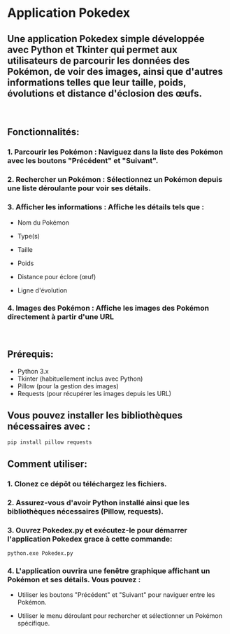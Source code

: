 # **Application Pokedex**

## **Une application Pokedex simple développée avec Python et Tkinter qui permet aux utilisateurs de parcourir les données des Pokémon, de voir des images, ainsi que d'autres informations telles que leur taille, poids, évolutions et distance d'éclosion des œufs.**

<br>

## **Fonctionnalités:**

### 1. Parcourir les Pokémon : Naviguez dans la liste des Pokémon avec les boutons "Précédent" et "Suivant".
  
### 2. Rechercher un Pokémon : Sélectionnez un Pokémon depuis une liste déroulante pour voir ses détails.
  
### 3. Afficher les informations : Affiche les détails tels que :

- Nom du Pokémon
  
- Type(s)
  
- Taille
  
- Poids
  
- Distance pour éclore (œuf)
  
- Ligne d'évolution

### 4. Images des Pokémon : Affiche les images des Pokémon directement à partir d'une URL

<br>

## **Prérequis:**

- Python 3.x
- Tkinter (habituellement inclus avec Python)
- Pillow (pour la gestion des images)
- Requests (pour récupérer les images depuis les URL)

##  Vous pouvez installer les bibliothèques nécessaires avec :
    pip install pillow requests

## **Comment utiliser:**

### 1. Clonez ce dépôt ou téléchargez les fichiers.
### 2. Assurez-vous d'avoir Python installé ainsi que les bibliothèques nécessaires (Pillow, requests).
### 3. Ouvrez Pokedex.py et exécutez-le pour démarrer l'application Pokedex grace à cette commande:
    python.exe Pokedex.py
### 4. L'application ouvrira une fenêtre graphique affichant un Pokémon et ses détails. Vous pouvez :

- Utiliser les boutons "Précédent" et "Suivant" pour naviguer entre les Pokémon.

- Utiliser le menu déroulant pour rechercher et sélectionner un Pokémon spécifique.
